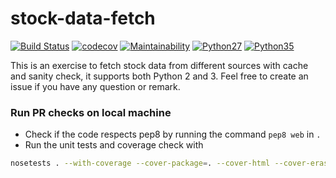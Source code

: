 # stock-data-fetch

[![Build Status](https://travis-ci.org/fcalice/stock-data-fetch.svg?branch=master)](https://travis-ci.org/fcalice/stock-data-fetch)
[![codecov](https://codecov.io/gh/jdborowy/stock-data-fetch/branch/master/graph/badge.svg)](https://codecov.io/gh/jdborowy/stock-data-fetch)
[![Maintainability](https://api.codeclimate.com/v1/badges/20c53f8fe1c6191e1a57/maintainability)](https://codeclimate.com/github/jdborowy/stock-data-fetch/maintainability)
[![Python27](https://img.shields.io/badge/python-2.7-blue.svg)](https://travis-ci.org/fcalice/stock-data-fetch)
[![Python35](https://img.shields.io/badge/python-3.5-blue.svg)](https://travis-ci.org/fcalice/stock-data-fetch)

This is an exercise to fetch stock data from different sources with cache and sanity check,
it supports both Python 2 and 3. Feel free to create an issue if you have any question or remark.

### Run PR checks on local machine
- Check if the code respects pep8 by running the command `pep8 web` in `.`
- Run the unit tests and coverage check with
```bash
nosetests . --with-coverage --cover-package=. --cover-html --cover-erase
```

